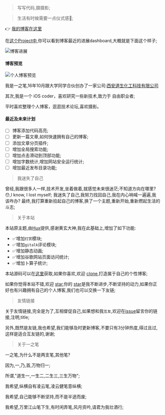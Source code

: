 > 写写代码,摄摄影;

> 生活有时候需要一点仪式感💪;

👉 [我的博客在这里](https://yizibi.github.io/)

在[这个Project中](https://github.com/yizibi/yizibi.github.io/projects/1),你可以看到博客最近的进展dashboard,大概就是下面这个样子;

![博客进展](http://o9zpq25pv.bkt.clouddn.com/lucyBlog/gitdashtodolist@2x.png)
#### 博客预览

![个人博客预览](http://o9zpq25pv.bkt.clouddn.com/lucyBlog/blogPreview.gif)

我是一之笔,16年10月跟大学同学合伙创办了一家公司:[西安道生化工科技有限公司](https://www.6chemical.com/)

其次,我是一个 iOS coder，喜欢研究一些新技术,致力于 自由职业者;

平时喜欢整理个人博客，逛逛技术论坛,喜欢摄影。

#### 最近及未来计划

- [ ] 博客添加代码高亮;
- [ ] 更新一篇文章,如何快速拥有自己的博客;
- [ ] 添加文章分页插件;
- [ ] 增加全局搜索功能;
- [ ] 增加点击滑动到顶部功能;
- [ ] 增加字数统计,增加网站安全运行统计;
- [ ] 增加最近发布目录功能;

> 我迷失了自己

曾经,我跟很多人一样,技术开发,坐着做着,就感觉未来很迷茫;不知道方向在哪里? 😯,I know, I lost myself;
我迷失了自己,我努力找回自己,我在内心呐喊一遍遍,我该咋办?
最终,我打算重新拾起自己的博客,换了一个主题,重新开始,重新燃起生活的斗志;


> 关于本站

本站原主题,由[Hux](https://github.com/Huxpro/huxpro.github.io)提供,感谢黄玄大神,我在此基础上,增加了如下功能:

* ✅增加`打赏`模块;
* ✅增加`gitalk`评论模块;
* ✅增加静态动画;
* ✅增加谷歌网站页面访问统计;
* ✅增加卜算子统计;

本站源码可以在[这里](https://github.com/yizibi/yizibi.github.io)获取,如果你喜欢,欢迎 [clone]((https://github.com/yizibi/yizibi.github.io)),打造属于自己的个性博客;

如果你觉得本站不错,欢迎 [star](https://github.com/yizibi/yizibi.github.io),你的 [star](https://github.com/yizibi/yizibi.github.io)是我不断进步,不断坚持的动力,如果你正好也有兴趣拥有自己的个人博客,我们也可以交换一下友链;


> 友情链接

关于友情链接,完全是为了,互相督促自己,如果想和我`互友`,欢迎在[issue](https://github.com/yizibi/yizibi.github.io/issues)留言你的链接,注明,title;

另外,既然是友链,我也希望,我们能够及时更新博客,不要只有3分钟热度,得过且过,这样是适合互友链的,谢谢;


> 关于一之笔


一之笔,为什么不是两支笔,其他笔?

因为,一,乃,首,万物归一;

所谓,"道生一,一生二,二生三,三生万物";

我希望,纵横自有凌云笔,凌云健笔意纵横;

我希望,自己能够不断坚持,而不是半途而废;

我希望,万里江山笔下生,有时闲弄笔,风月资吟,请君为我壮酒行;


